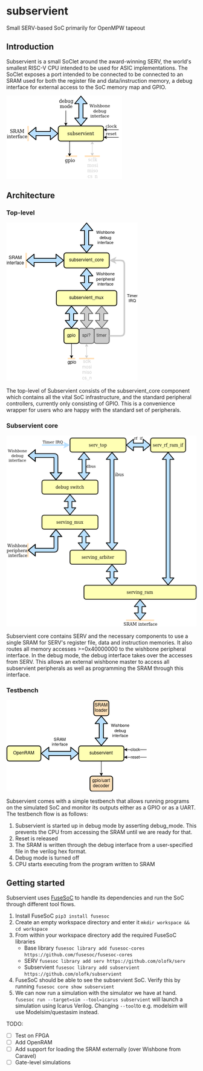 # subservient
Small SERV-based SoC primarily for OpenMPW tapeout

## Introduction

Subservient is a small SoClet around the award-winning SERV, the world's smallest RISC-V CPU intended to be used for ASIC implementations. The SoClet exposes a port intended to be connected to be connected to an SRAM used for both the register file and data/instruction memory, a debug interface for external access to the SoC memory map and GPIO.

![Interfaces](doc/subservient_externals.png)

## Architecture

### Top-level
![Top level](doc/subservient.png)

The top-level of Subservient consists of the subservient_core component which contains all the vital SoC infrastructure, and the standard peripheral controllers, currently only consisting of GPIO. This is a convenience wrapper for users who are happy with the standard set of peripherals.

### Subservient core
![Core](doc/subservient_core.png)

Subservient core contains SERV and the necessary components to use a single SRAM for SERV's register file, data and instruction memories. It also routes all memory accesses >=0x40000000 to the wishbone peripheral interface. In the debug mode, the debug interface takes over the accesses from SERV. This allows an external wishbone master to access all subservient peripherals as well as programming the SRAM through this interface.

### Testbench

![Core](doc/subservient_tb.png)

Subservient comes with a simple testbench that allows running programs on the simulated SoC and monitor its outputs either as a GPIO or as a UART. The testbench flow is as follows:

1. Subservient is started up in debug mode by asserting debug_mode. This prevents the CPU from accessing the SRAM until we are ready for that.
2. Reset is released
3. The SRAM is written through the debug interface from a user-specified file in the verilog hex format.
4. Debug mode is turned off
5. CPU starts executing from the program written to SRAM

## Getting started

Subservient uses [FuseSoC](https://github.com/olofk/fusesoc) to handle its dependencies and run the SoC through different tool flows.

1. Install FuseSoC `pip3 install fusesoc`
2. Create an empty workspace directory and enter it `mkdir workspace && cd workspace`
3. From within your workspace directory add the required FuseSoC libraries
   - Base library `fusesoc library add fusesoc-cores https://github.com/fusesoc/fusesoc-cores`
   - SERV `fusesoc library add serv https://github.com/olofk/serv`
   - Subservient `fusesoc library add subservient https://github.com/olofk/subservient`
4. FuseSoC should be able to see the subservient SoC. Verify this by running `fusesoc core show subservient`
5. We can now run a simulation with the simulator we have at hand. `fusesoc run --target=sim --tool=icarus subservient` will launch a simulation using Icarus Verilog. Changing `--tool`to e.g. modelsim will use Modelsim/questasim instead.

TODO:
- [ ] Test on FPGA
- [ ] Add OpenRAM
- [ ] Add support for loading the SRAM externally (over Wishbone from Caravel)
- [ ] Gate-level simulations
